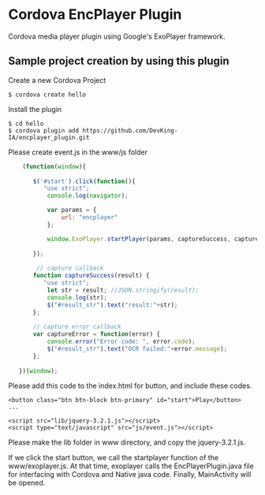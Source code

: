 
# Cordova EncPlayer Plugin

Cordova media player plugin using Google's ExoPlayer framework.

## Sample project creation by using this plugin

Create a new Cordova Project

    $ cordova create hello
    
Install the plugin

    $ cd hello
    $ cordova plugin add https://github.com/DevKing-IA/encplayer_plugin.git
    

Please create event.js in the www/js folder

```js
    (function(window){
    
       $('#start').click(function(){
          "use strict";
           console.log(navigator);

           var params = {
               url: "encplayer"
           };

           window.ExoPlayer.startPlayer(params, captureSuccess, captureError);
    
       });
    
        // capture callback
       function captureSuccess(result) {
          "use strict";
           let str = result; //JSON.stringify(result);
           console.log(str);			   
           $("#result_str").text("result:"+str);
       };
   
       // capture error callback
       var captureError = function(error) {
           console.error("Error code: ", error.code);
           $("#result_str").text("OCR failed:"+error.message);
       };
   
   })(window);
```

Please add this code to the index.html for button, and include these codes.
```
<button class="btn btn-block btn-primary" id="start">Play</button>
...

<script src="lib/jquery-3.2.1.js"></script>
<script type="text/javascript" src="js/event.js"></script>

```
Please make the lib folder in www directory, and copy the jquery-3.2.1.js.

If we click the start button, we call the startplayer function of the www/exoplayer.js.
At that time, exoplayer calls the EncPlayerPlugin.java file for interfacing with Cordova and Native java code.
Finally, MainActivity will be opened.
